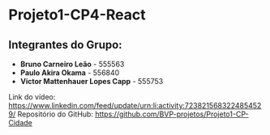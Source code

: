 # Projeto1-CP4-React
## Integrantes do Grupo:

- **Bruno Carneiro Leão** - 555563
- **Paulo Akira Okama** - 556840
- **Victor Mattenhauer Lopes Capp** - 555753


Link do vídeo: https://www.linkedin.com/feed/update/urn:li:activity:7238215683224854529/
Repositório do GitHub: https://github.com/BVP-projetos/Projeto1-CP-Cidade
